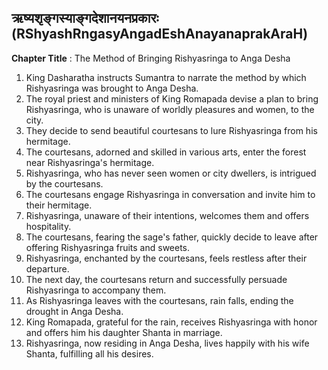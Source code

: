 ## ऋष्यशृङ्गस्याङ्गदेशानयनप्रकारः (RShyashRngasyAngadEshAnayanaprakAraH)

**Chapter Title** : The Method of Bringing Rishyasringa to Anga Desha

1. King Dasharatha instructs Sumantra to narrate the method by which Rishyasringa was brought to Anga Desha.
2. The royal priest and ministers of King Romapada devise a plan to bring Rishyasringa, who is unaware of worldly pleasures and women, to the city.
3. They decide to send beautiful courtesans to lure Rishyasringa from his hermitage.
4. The courtesans, adorned and skilled in various arts, enter the forest near Rishyasringa's hermitage.
5. Rishyasringa, who has never seen women or city dwellers, is intrigued by the courtesans.
6. The courtesans engage Rishyasringa in conversation and invite him to their hermitage.
7. Rishyasringa, unaware of their intentions, welcomes them and offers hospitality.
8. The courtesans, fearing the sage's father, quickly decide to leave after offering Rishyasringa fruits and sweets.
9. Rishyasringa, enchanted by the courtesans, feels restless after their departure.
10. The next day, the courtesans return and successfully persuade Rishyasringa to accompany them.
11. As Rishyasringa leaves with the courtesans, rain falls, ending the drought in Anga Desha.
12. King Romapada, grateful for the rain, receives Rishyasringa with honor and offers him his daughter Shanta in marriage.
13. Rishyasringa, now residing in Anga Desha, lives happily with his wife Shanta, fulfilling all his desires.
